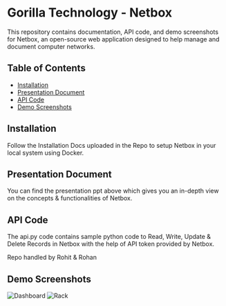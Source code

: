 # Gorilla Technology - Netbox

This repository contains documentation, API code, and demo screenshots for Netbox, an open-source web application designed to help manage and document computer networks.

## Table of Contents

- [Installation](#installation)
- [Presentation Document](#presentation-document)
- [API Code](#api-code)
- [Demo Screenshots](#demo-screenshots)

## Installation

Follow the Installation Docs uploaded in the Repo to setup Netbox in your local system using Docker.


## Presentation Document

You can find the presentation ppt above which gives you an in-depth view on the concepts & functionalities of Netbox.

## API Code

The api.py code contains sample python code to Read, Write, Update & Delete Records in Netbox with the help of API token provided by Netbox. 

Repo handled by Rohit & Rohan

## Demo Screenshots

![Dashboard](https://github.com/rohitarrunachalam/gorilla-netbox/assets/93265718/f4e58334-5acb-49df-bc71-6b54782de96e)
![Rack](https://github.com/rohitarrunachalam/gorilla-netbox/assets/93265718/668d035f-f77e-46fb-9a72-109b996ba5c9)


